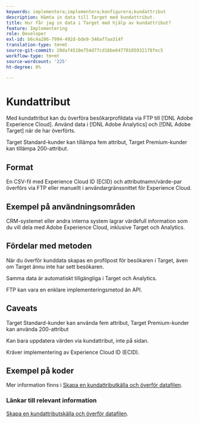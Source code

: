 ```yaml
---
keywords: implementera;implementera;konfigurera;kundattribut
description: Hämta in data till Target med kundattribut.
title: Hur får jag in data i Target med hjälp av kundattribut?
feature: Implementering
role: Developer
exl-id: b6c4a286-7994-492d-bde9-346af7aa314f
translation-type: tm+mt
source-git-commit: 20daf4510e754d77cd16be64770105932178fec5
workflow-type: tm+mt
source-wordcount: '225'
ht-degree: 0%

---
```


# Kundattribut

Med kundattribut kan du överföra besökarprofildata via FTP till [!DNL Adobe Experience Cloud]. Använd data i [!DNL Adobe Analytics] och [!DNL Adobe Target] när de har överförts.

Target Standard-kunder kan tillämpa fem attribut, Target Premium-kunder kan tillämpa 200-attribut.

## Format

En CSV-fil med Experience Cloud ID (ECID) och attributnamn/värde-par överförs via FTP eller manuellt i användargränssnittet för Experience Cloud.

## Exempel på användningsområden

CRM-systemet eller andra interna system lagrar värdefull information som du vill dela med Adobe Experience Cloud, inklusive Target och Analytics.

## Fördelar med metoden

När du överför kunddata skapas en profilpost för besökaren i Target, även om Target ännu inte har sett besökaren.

Samma data är automatiskt tillgängliga i Target och Analytics.

FTP kan vara en enklare implementeringsmetod än API.

## Caveats

Target Standard-kunder kan använda fem attribut, Target Premium-kunder kan använda 200-attribut

Kan bara uppdatera värden via kundattribut, inte på sidan.

Kräver implementering av Experience Cloud ID (ECID).

## Exempel på koder

Mer information finns i [Skapa en kundattributkälla och överför datafilen](https://experienceleague.adobe.com/docs/core-services/interface/customer-attributes/t-crs-usecase.html).

### Länkar till relevant information

[Skapa en kundattributskälla och överför datafilen](https://experienceleague.adobe.com/docs/core-services/interface/customer-attributes/t-crs-usecase.html).

